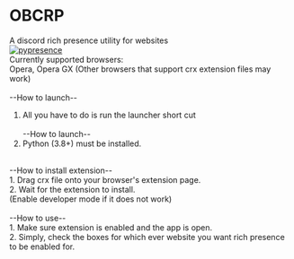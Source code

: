 
# OBCRP
A discord rich presence utility for websites<br/>
[![pypresence](https://img.shields.io/badge/using-pypresence-00bb88.svg?style=for-the-badge&logo=discord&logoWidth=20)](https://github.com/qwertyquerty/pypresence)
<br/>
Currently supported browsers:<br/>
Opera, Opera GX
(Other browsers that support crx extension files may work)
<br/><br/>
--How to launch--<br/>
1. All you have to do is run the launcher short cut<br/><br/>
--How to launch--<br/>
1. Python (3.8+) must be installed.
<br/>
--How to install extension--<br/>
1. Drag crx file onto your browser's extension page.<br/>
2. Wait for the extension to install.<br/>
(Enable developer mode if it does not work)<br/>
<br/>
--How to use--<br/>
1. Make sure extension is enabled and the app is open.<br/>
2. Simply, check the boxes for which ever website you want rich presence to be enabled for.<br/>
<br/>

